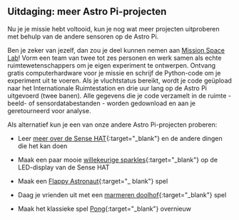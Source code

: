 ## Uitdaging: meer Astro Pi-projecten

Nu je je missie hebt voltooid, kun je nog wat meer projecten uitproberen met behulp van de andere sensoren op de Astro Pi.

Ben je zeker van jezelf, dan zou je deel kunnen nemen aan [Mission Space Lab](https://astro-pi.org/missions/space-lab/)! Vorm een ​​team van twee tot zes personen en werk samen als echte ruimtewetenschappers om je eigen experiment te ontwerpen. Ontvang gratis computerhardware voor je missie en schrijf de Python-code om je experiment uit te voeren. Als je vluchtstatus bereikt, wordt je code geüpload naar het Internationale Ruimtestation en drie uur lang op de Astro Pi uitgevoerd (twee banen). Alle gegevens die je code verzamelt in de ruimte - beeld- of sensordatabestanden - worden gedownload en aan je geretourneerd voor analyse.

Als alternatief kun je een van onze andere Astro Pi-projecten proberen:

+ Leer [meer over de Sense HAT](https://projects.raspberrypi.org/en/projects/getting-started-with-the-sense-hat){:target="_blank"} en de andere dingen die het kan doen

+ Maak een paar mooie [willekeurige sparkles](https://projects.raspberrypi.org/en/projects/sense-hat-random-sparkles){:target="_blank"} op de LED-display van de Sense HAT

+ Maak een [Flappy Astronaut](https://projects.raspberrypi.org/en/projects/flappy-astronaut){:target="_ blank"} spel

+ Daag je vrienden uit met een [marmeren doolhof](https://projects.raspberrypi.org/en/projects/sense-hat-marble-maze){:target="_blank"} spel

+ Maak het klassieke spel [Pong](https://projects.raspberrypi.org/en/projects/sense-hat-pong){:target="_blank"} overnieuw
